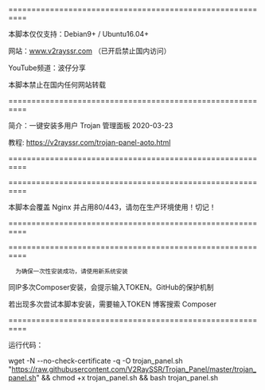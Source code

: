 ==========================================================

本脚本仅仅支持：Debian9+ / Ubuntu16.04+

网站：www.v2rayssr.com （已开启禁止国内访问）

YouTube频道：波仔分享

本脚本禁止在国内任何网站转载

==========================================================

简介：一键安装多用户 Trojan 管理面板 2020-03-23

教程: https://v2rayssr.com/trojan-panel-aoto.html

==========================================================

==========================================================

本脚本会覆盖 Nginx 并占用80/443，请勿在生产环境使用！切记！

==========================================================

==========================================================

      为确保一次性安装成功，请使用新系统安装
      
  同IP多次Composer安装，会提示输入TOKEN。GitHub的保护机制
  
若出现多次尝试本脚本安装，需要输入TOKEN 博客搜索 Composer 

==========================================================

运行代码：

wget -N --no-check-certificate -q -O trojan_panel.sh "https://raw.githubusercontent.com/V2RaySSR/Trojan_Panel/master/trojan_panel.sh" && chmod +x trojan_panel.sh && bash trojan_panel.sh






